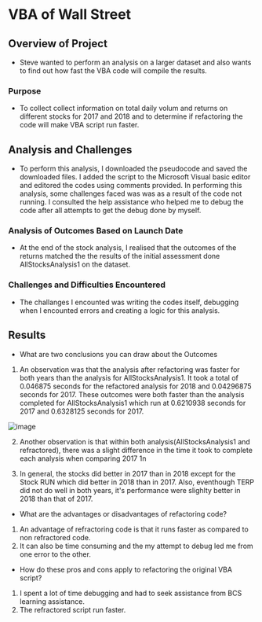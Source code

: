 # VBA of Wall Street

## Overview of Project
- Steve wanted to perform an analysis on a larger dataset and also wants to find out how fast the VBA code will compile the results.

### Purpose
- To collect collect information on total daily volum and returns on different stocks for 2017 and 2018 and to determine if refactoring the code will make VBA script run faster.

## Analysis and Challenges
- To perform this analysis, I downloaded the pseudocode and saved the downloaded files. I added the script to the Microsoft Visual basic editor and editored the codes using comments provided. In performing this analysis, some challenges faced was was as a result of the code not running. I consulted the help assistance who helped me to debug the code after all attempts to get the debug done by myself.

  

### Analysis of Outcomes Based on Launch Date
- At the end of the stock analysis, I realised that the outcomes of the returns matched the the results of the initial assessment done AllStocksAnalysis1 on the dataset. 
 
### Challenges and Difficulties Encountered
- The challanges I encounted was writing the codes itself, debugging when I encounted errors and creating a logic for this analysis.

## Results

- What are two conclusions you can draw about the Outcomes
1. An observation was that the analysis after refactoring was faster for both years than the analysis for AllStocksAnalysis1. It took a total of 0.046875 seconds for the refactored analysis for 2018 and  0.04296875 seconds for 2017. These outcomes were both faster than the analysis completed for AllStocksAnalysis1 which run at 0.6210938 seconds for 2017 and 0.6328125 seconds for 2017.

![image](https://user-images.githubusercontent.com/111700418/187080817-158b6a25-50ce-4825-a872-96da324ac2a2.png)


2. Another observation is that within both analysis(AllStocksAnalysis1 and refractored), there was a slight difference in the time it took to complete each analysis when comparing 2017 1n

3. In general, the stocks did better in 2017 than in 2018 except for the Stock RUN which did better in 2018 than in 2017. Also, eventhough TERP did not do well in both years, it's performance were slighlty better in 2018 than that of 2017.



- What are the advantages or disadvantages of refactoring code?

1. An advantage of refractoring code is that it runs faster as compared to non refractored code.
2. It can also be time consuming and the my attempt to debug led me from one error to the other.

- How do these pros and cons apply to refactoring the original VBA script?

1. I spent a lot of time debugging and had to seek assistance from BCS learning assistance.
2. The refractored script run faster.


